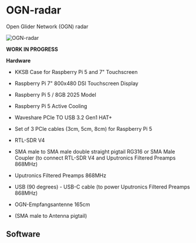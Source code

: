 # OGN-radar
Open Glider Network (OGN) radar

![OGN-radar](https://github.com/user-attachments/assets/eaefe8b2-40a7-4023-8056-72c9540ca203)

**WORK IN PROGRESS**

**Hardware**
- KKSB Case for Raspberry Pi 5 and 7" Touchscreen
- Raspberry Pi 7" 800x480 DSI Touchscreen Display
- Raspberry Pi 5 / 8GB 2025 Model
- Raspberry Pi 5 Active Cooling
- Waveshare PCIe TO USB 3.2 Gen1 HAT+
- Set of 3 PCIe cables (3cm, 5cm, 8cm) for Raspberry Pi 5

- RTL-SDR V4
- SMA male to SMA male double straight pigtail RG316 or SMA Male Coupler (to connect RTL-SDR V4 and Uputronics Filtered Preamps 868MHz)
- Uputronics Filtered Preamps 868MHz
- USB (90 degrees) - USB-C cable (to power Uputronics Filtered Preamps 868MHz)

- OGN-Empfangsantenne 165cm
- (SMA male to Antenna pigtail)

**Software**
- 
